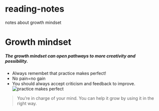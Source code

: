 # reading-notes
notes about growth mindset
# Growth mindset
##### The growth mindset can open pathways to more creativity and possibility.
* Always remembet that practice makes perfect!
* No pain=no gain 
* You should always accept criticism and feedback to improve.
![practice makes perfect](https://ih1.redbubble.net/image.834600373.1682/st,small,507x507-pad,600x600,f8f8f8.jpg)
> You’re in charge of your mind. You can help it grow by using it in the right way.

